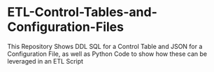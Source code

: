 # ETL-Control-Tables-and-Configuration-Files
This Repository Shows DDL SQL for a Control Table and JSON for a Configuration File, as well as Python Code to show how these can be leveraged in an ETL Script
